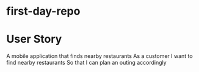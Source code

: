# first-day-repo

# User Story
A mobile application that finds nearby restaurants
As a customer
I want to find nearby restaurants
So that I can plan an outing accordingly

